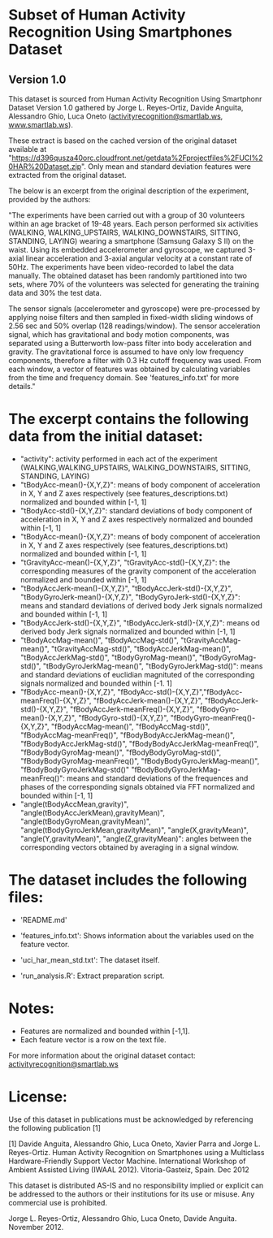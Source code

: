 Subset of Human Activity Recognition Using Smartphones Dataset
==================================================================
Version 1.0
-----------

This dataset is sourced from Human Activity Recognition Using Smartphonr Dataset Version 1.0 gathered by Jorge L. Reyes-Ortiz, Davide Anguita, Alessandro Ghio, Luca Oneto (activityrecognition@smartlab.ws, www.smartlab.ws).

These extract is based on the cached version of the original dataset available at "https://d396qusza40orc.cloudfront.net/getdata%2Fprojectfiles%2FUCI%20HAR%20Dataset.zip". Only mean and standard deviation features were extracted from the original dataset.

The below is an excerpt from the original description of the experiment, provided by the authors:

"The experiments have been carried out with a group of 30 volunteers within an age bracket of 19-48 years. Each person performed six activities (WALKING, WALKING_UPSTAIRS, WALKING_DOWNSTAIRS, SITTING, STANDING, LAYING) wearing a smartphone (Samsung Galaxy S II) on the waist. Using its embedded accelerometer and gyroscope, we captured 3-axial linear acceleration and 3-axial angular velocity at a constant rate of 50Hz. The experiments have been video-recorded to label the data manually. The obtained dataset has been randomly partitioned into two sets, where 70% of the volunteers was selected for generating the training data and 30% the test data. 

The sensor signals (accelerometer and gyroscope) were pre-processed by applying noise filters and then sampled in fixed-width sliding windows of 2.56 sec and 50% overlap (128 readings/window). The sensor acceleration signal, which has gravitational and body motion components, was separated using a Butterworth low-pass filter into body acceleration and gravity. The gravitational force is assumed to have only low frequency components, therefore a filter with 0.3 Hz cutoff frequency was used. From each window, a vector of features was obtained by calculating variables from the time and frequency domain. See 'features_info.txt' for more details."

The excerpt contains the following data from the initial dataset:
======================================

- "activity": activity performed in each act of the experiment (WALKING,WALKING_UPSTAIRS, WALKING_DOWNSTAIRS, SITTING, STANDING, LAYING)
- "tBodyAcc-mean()-{X,Y,Z}": means of body component of acceleration in X, Y and Z axes respectively (see features_descriptions.txt) normalized and bounded within [-1, 1]
- "tBodyAcc-std()-{X,Y,Z}": standard deviations of body component of acceleration in X, Y and Z axes respectively normalized and bounded within [-1, 1]
- "tBodyAcc-mean()-{X,Y,Z}": means of body component of acceleration in X, Y and Z axes respectively (see features_descriptions.txt) normalized and bounded within [-1, 1]
- "tGravityAcc-mean()-{X,Y,Z}", "tGravityAcc-std()-{X,Y,Z}": the corresponding measures of the gravity component of the acceleration normalized and bounded within [-1, 1]
- "tBodyAccJerk-mean()-{X,Y,Z}", "tBodyAccJerk-std()-{X,Y,Z}", "tBodyGyroJerk-mean()-{X,Y,Z}", "tBodyGyroJerk-std()-{X,Y,Z}": means and standard deviations of derived body Jerk signals normalized and bounded within [-1, 1]  
- "tBodyAccJerk-std()-{X,Y,Z}", "tBodyAccJerk-std()-{X,Y,Z}": means od derived body Jerk signals normalized and bounded within [-1, 1]  
- "tBodyAccMag-mean()", "tBodyAccMag-std()", "tGravityAccMag-mean()", "tGravityAccMag-std()", "tBodyAccJerkMag-mean()", "tBodyAccJerkMag-std()", "tBodyGyroMag-mean()", "tBodyGyroMag-std()", "tBodyGyroJerkMag-mean()", "tBodyGyroJerkMag-std()": means and standard deviations of euclidian magnituted of the corresponding signals normalized and bounded within [-1. 1]
- "fBodyAcc-mean()-{X,Y,Z}", "fBodyAcc-std()-{X,Y,Z}","fBodyAcc-meanFreq()-{X,Y,Z}", "fBodyAccJerk-mean()-{X,Y,Z}", "fBodyAccJerk-std()-{X,Y,Z}", "fBodyAccJerk-meanFreq()-{X,Y,Z}", "fBodyGyro-mean()-{X,Y,Z}", "fBodyGyro-std()-{X,Y,Z}", "fBodyGyro-meanFreq()-{X,Y,Z}", "fBodyAccMag-mean()", "fBodyAccMag-std()", "fBodyAccMag-meanFreq()", "fBodyBodyAccJerkMag-mean()", "fBodyBodyAccJerkMag-std()", "fBodyBodyAccJerkMag-meanFreq()", "fBodyBodyGyroMag-mean()", "fBodyBodyGyroMag-std()", "fBodyBodyGyroMag-meanFreq()", "fBodyBodyGyroJerkMag-mean()", "fBodyBodyGyroJerkMag-std()" "fBodyBodyGyroJerkMag-meanFreq()": means and standard deviations of the frequences and phases of the corresponding signals obtained via FFT normalized and bounded within [-1, 1] 
- "angle(tBodyAccMean,gravity)", "angle(tBodyAccJerkMean),gravityMean)",
"angle(tBodyGyroMean,gravityMean)", "angle(tBodyGyroJerkMean,gravityMean)", "angle(X,gravityMean)", "angle(Y,gravityMean)", "angle(Z,gravityMean)": angles between the corresponding vectors obtained by averaging in a signal window.

The dataset includes the following files:
=========================================

- 'README.md'

- 'features_info.txt': Shows information about the variables used on the feature vector.

- 'uci_har_mean_std.txt': The dataset itself.

- 'run_analysis.R': Extract preparation script.

Notes: 
======
- Features are normalized and bounded within [-1,1].
- Each feature vector is a row on the text file.

For more information about the original dataset contact: activityrecognition@smartlab.ws

License:
========
Use of this dataset in publications must be acknowledged by referencing the following publication [1] 

[1] Davide Anguita, Alessandro Ghio, Luca Oneto, Xavier Parra and Jorge L. Reyes-Ortiz. Human Activity Recognition on Smartphones using a Multiclass Hardware-Friendly Support Vector Machine. International Workshop of Ambient Assisted Living (IWAAL 2012). Vitoria-Gasteiz, Spain. Dec 2012

This dataset is distributed AS-IS and no responsibility implied or explicit can be addressed to the authors or their institutions for its use or misuse. Any commercial use is prohibited.

Jorge L. Reyes-Ortiz, Alessandro Ghio, Luca Oneto, Davide Anguita. November 2012.
